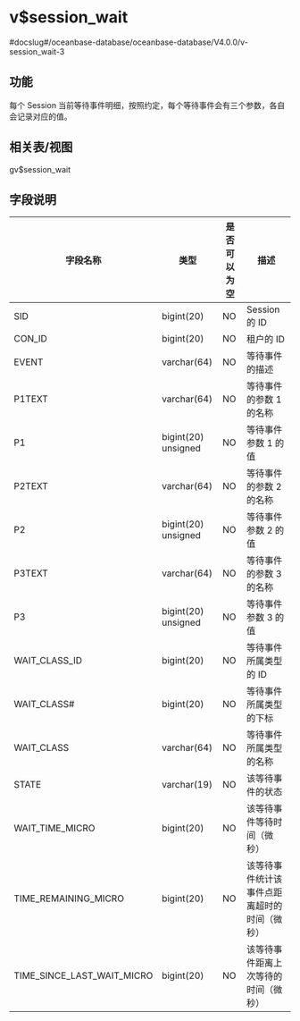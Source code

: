 v$session_wait 
===================================
#docslug#/oceanbase-database/oceanbase-database/V4.0.0/v-session_wait-3


功能 
-----------

每个 Session 当前等待事件明细，按照约定，每个等待事件会有三个参数，各自会记录对应的值。

相关表/视图 
---------------

gv$session_wait

字段说明 
-------------



|          **字段名称**          |       **类型**        | **是否可以为空** |         **描述**         |
|----------------------------|---------------------|------------|------------------------|
| SID                        | bigint(20)          | NO         | Session 的 ID           |
| CON_ID                     | bigint(20)          | NO         | 租户的 ID                 |
| EVENT                      | varchar(64)         | NO         | 等待事件的描述                |
| P1TEXT                     | varchar(64)         | NO         | 等待事件的参数 1 的名称          |
| P1                         | bigint(20) unsigned | NO         | 等待事件参数 1 的值            |
| P2TEXT                     | varchar(64)         | NO         | 等待事件的参数 2 的名称          |
| P2                         | bigint(20) unsigned | NO         | 等待事件参数 2 的值            |
| P3TEXT                     | varchar(64)         | NO         | 等待事件的参数 3 的名称          |
| P3                         | bigint(20) unsigned | NO         | 等待事件参数 3 的值            |
| WAIT_CLASS_ID              | bigint(20)          | NO         | 等待事件所属类型的 ID           |
| WAIT_CLASS#                | bigint(20)          | NO         | 等待事件所属类型的下标            |
| WAIT_CLASS                 | varchar(64)         | NO         | 等待事件所属类型的名称            |
| STATE                      | varchar(19)         | NO         | 该等待事件的状态               |
| WAIT_TIME_MICRO            | bigint(20)          | NO         | 该等待事件等待时间（微秒）          |
| TIME_REMAINING_MICRO       | bigint(20)          | NO         | 该等待事件统计该事件点距离超时的时间（微秒） |
| TIME_SINCE_LAST_WAIT_MICRO | bigint(20)          | NO         | 该等待事件距离上次等待的时间（微秒）     |


